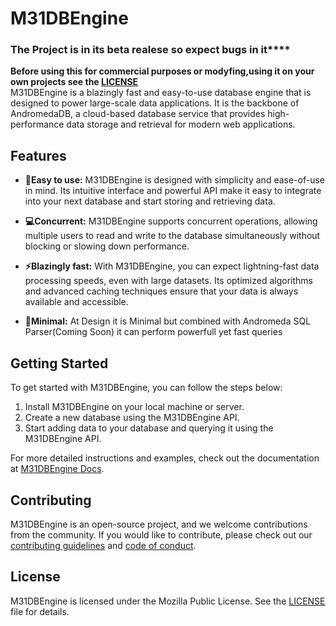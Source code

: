 # M31DBEngine
### The Project is in its beta realese so expect bugs in it****
****Before using this for commercial purposes or modyfing,using it on your own projects see the [LICENSE](LICENSE)****<br>
M31DBEngine is a blazingly fast and easy-to-use database engine that is designed to power large-scale data applications. It is the backbone of AndromedaDB, a cloud-based database service that provides high-performance data storage and retrieval for modern web applications.

## Features

- **🔧Easy to use:** M31DBEngine is designed with simplicity and ease-of-use in mind. Its intuitive interface and powerful API make it easy to integrate into your next database and start storing and retrieving data.

- **💻Concurrent:** M31DBEngine supports concurrent operations, allowing multiple users to read and write to the database simultaneously without blocking or slowing down performance.

- **⚡Blazingly fast:** With M31DBEngine, you can expect lightning-fast data processing speeds, even with large datasets. Its optimized algorithms and advanced caching techniques ensure that your data is always available and accessible.
- **📏Minimal:** At Design it is Minimal but combined with Andromeda SQL Parser(Coming Soon) it can perform powerfull yet fast queries

## Getting Started

To get started with M31DBEngine, you can follow the steps below:

1. Install M31DBEngine on your local machine or server.
2. Create a new database using the M31DBEngine API.
3. Start adding data to your database and querying it using the M31DBEngine API.

For more detailed instructions and examples, check out the documentation at [M31DBEngine Docs](https://m31dbengine.com/docs).

## Contributing

M31DBEngine is an open-source project, and we welcome contributions from the community. If you would like to contribute, please check out our [contributing guidelines](https://github.com/m31dbengine/contributing) and [code of conduct](https://github.com/m31dbengine/code-of-conduct).

## License

M31DBEngine is licensed under the Mozilla Public License. See the [LICENSE](LICENSE) file for details.

